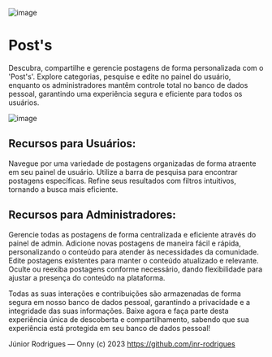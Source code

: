 ![image](https://github.com/jnr-rodrigues/sync-excel/assets/44007416/e14ea9b0-fd6f-4dbf-ba2d-2eddfd902096)

# Post's

Descubra, compartilhe e gerencie postagens de forma personalizada com o 'Post's'. Explore categorias, pesquise e edite no painel do usuário, enquanto os administradores mantêm controle total no banco de dados pessoal, garantindo uma experiência segura e eficiente para todos os usuários.

![image](https://github.com/jnr-rodrigues/post-s/assets/44007416/e2fdb838-e973-4285-ac16-170bbb9096c7)

## Recursos para Usuários:

Navegue por uma variedade de postagens organizadas de forma atraente em seu painel de usuário.
Utilize a barra de pesquisa para encontrar postagens específicas.
Refine seus resultados com filtros intuitivos, tornando a busca mais eficiente.

## Recursos para Administradores:

Gerencie todas as postagens de forma centralizada e eficiente através do painel de admin.
Adicione novas postagens de maneira fácil e rápida, personalizando o conteúdo para atender às necessidades da comunidade.
Edite postagens existentes para manter o conteúdo atualizado e relevante.
Oculte ou reexiba postagens conforme necessário, dando flexibilidade para ajustar a presença do conteúdo na plataforma.

Todas as suas interações e contribuições são armazenadas de forma segura em nosso banco de dados pessoal, garantindo a privacidade e a integridade das suas informações. Baixe agora e faça parte desta experiência única de descoberta e compartilhamento, sabendo que sua experiência está protegida em seu banco de dados pessoal!

Júnior Rodrigues — Onny (c) 2023
https://github.com/jnr-rodrigues



